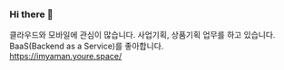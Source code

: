 ### Hi there 👋

<!--
**imyaman/imyaman** is a ✨ _special_ ✨ repository because its `README.md` (this file) appears on your GitHub profile.

Here are some ideas to get you started:

- 🔭 I’m currently working on ...
- 🌱 I’m currently learning ...
- 👯 I’m looking to collaborate on ...
- 🤔 I’m looking for help with ...
- 💬 Ask me about ...
- 📫 How to reach me: ...
- 😄 Pronouns: ...
- ⚡ Fun fact: ...
-->

 클라우드와 모바일에 관심이 많습니다. 사업기획, 상품기획 업무를 하고 있습니다. BaaS(Backend as a Service)를 좋아합니다.  
https://imyaman.youre.space/
